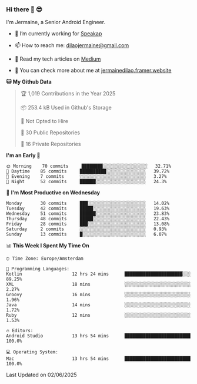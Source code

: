 ### Hi there 👋 😎
I'm Jermaine, a Senior Android Engineer.

- 🔭 I’m currently working for [Speakap](https://www.speakap.com/)

- 📫 How to reach me: dilaojermaine@gmail.com

- 📖 Read my tech articles on [Medium](https://jermainedilao.medium.com/)

- 👀 You can check more about me at [jermainedilao.framer.website](https://jermainedilao.framer.website)

<!--
**jermainedilao/jermainedilao** is a ✨ _special_ ✨ repository because its `README.md` (this file) appears on your GitHub profile.

Here are some ideas to get you started:

- 🔭 I’m currently working on ...
- 🌱 I’m currently learning ...
- 👯 I’m looking to collaborate on ...
- 🤔 I’m looking for help with ...
- 💬 Ask me about ...
- 📫 How to reach me: ...
- 😄 Pronouns: ...
- ⚡ Fun fact: ...
-->

<!--START_SECTION:waka-->
**🐱 My Github Data** 

> 🏆 1,019 Contributions in the Year 2025
 > 
> 📦 253.4 kB Used in Github's Storage 
 > 
> 🚫 Not Opted to Hire
 > 
> 📜 30 Public Repositories 
 > 
> 🔑 16 Private Repositories  
 > 
**I'm an Early 🐤** 

```text
🌞 Morning    70 commits     ████████░░░░░░░░░░░░░░░░░   32.71% 
🌆 Daytime    85 commits     ██████████░░░░░░░░░░░░░░░   39.72% 
🌃 Evening    7 commits      ░░░░░░░░░░░░░░░░░░░░░░░░░   3.27% 
🌙 Night      52 commits     ██████░░░░░░░░░░░░░░░░░░░   24.3%

```
📅 **I'm Most Productive on Wednesday** 

```text
Monday       30 commits     ███░░░░░░░░░░░░░░░░░░░░░░   14.02% 
Tuesday      42 commits     █████░░░░░░░░░░░░░░░░░░░░   19.63% 
Wednesday    51 commits     ██████░░░░░░░░░░░░░░░░░░░   23.83% 
Thursday     48 commits     █████░░░░░░░░░░░░░░░░░░░░   22.43% 
Friday       28 commits     ███░░░░░░░░░░░░░░░░░░░░░░   13.08% 
Saturday     2 commits      ░░░░░░░░░░░░░░░░░░░░░░░░░   0.93% 
Sunday       13 commits     █░░░░░░░░░░░░░░░░░░░░░░░░   6.07%

```


📊 **This Week I Spent My Time On** 

```text
⌚︎ Time Zone: Europe/Amsterdam

💬 Programming Languages: 
Kotlin                   12 hrs 24 mins      ██████████████████████░░░   89.25% 
XML                      18 mins             ░░░░░░░░░░░░░░░░░░░░░░░░░   2.27% 
Groovy                   16 mins             ░░░░░░░░░░░░░░░░░░░░░░░░░   1.96% 
Java                     14 mins             ░░░░░░░░░░░░░░░░░░░░░░░░░   1.72% 
Ruby                     12 mins             ░░░░░░░░░░░░░░░░░░░░░░░░░   1.53%

🔥 Editors: 
Android Studio           13 hrs 54 mins      █████████████████████████   100.0%

💻 Operating System: 
Mac                      13 hrs 54 mins      █████████████████████████   100.0%

```


 Last Updated on 02/06/2025
<!--END_SECTION:waka-->
